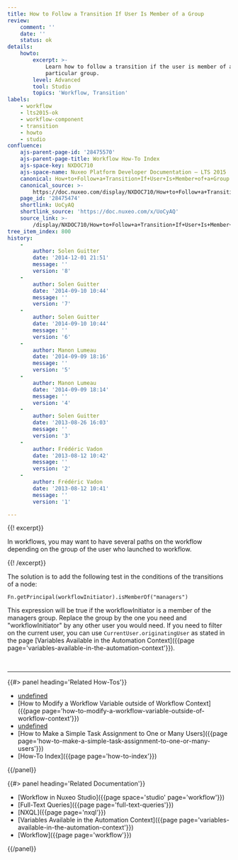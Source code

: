 ```yaml
---
title: How to Follow a Transition If User Is Member of a Group
review:
    comment: ''
    date: ''
    status: ok
details:
    howto:
        excerpt: >-
            Learn how to follow a transition if the user is member of a
            particular group.
        level: Advanced
        tool: Studio
        topics: 'Workflow, Transition'
labels:
    - workflow
    - lts2015-ok
    - workflow-component
    - transition
    - howto
    - studio
confluence:
    ajs-parent-page-id: '28475570'
    ajs-parent-page-title: Workflow How-To Index
    ajs-space-key: NXDOC710
    ajs-space-name: Nuxeo Platform Developer Documentation — LTS 2015
    canonical: How+to+Follow+a+Transition+If+User+Is+Member+of+a+Group
    canonical_source: >-
        https://doc.nuxeo.com/display/NXDOC710/How+to+Follow+a+Transition+If+User+Is+Member+of+a+Group
    page_id: '28475474'
    shortlink: UoCyAQ
    shortlink_source: 'https://doc.nuxeo.com/x/UoCyAQ'
    source_link: >-
        /display/NXDOC710/How+to+Follow+a+Transition+If+User+Is+Member+of+a+Group
tree_item_index: 800
history:
    -
        author: Solen Guitter
        date: '2014-12-01 21:51'
        message: ''
        version: '8'
    -
        author: Solen Guitter
        date: '2014-09-10 10:44'
        message: ''
        version: '7'
    -
        author: Solen Guitter
        date: '2014-09-10 10:44'
        message: ''
        version: '6'
    -
        author: Manon Lumeau
        date: '2014-09-09 18:16'
        message: ''
        version: '5'
    -
        author: Manon Lumeau
        date: '2014-09-09 18:14'
        message: ''
        version: '4'
    -
        author: Solen Guitter
        date: '2013-08-26 16:03'
        message: ''
        version: '3'
    -
        author: Frédéric Vadon
        date: '2013-08-12 10:42'
        message: ''
        version: '2'
    -
        author: Frédéric Vadon
        date: '2013-08-12 10:41'
        message: ''
        version: '1'

---
```

{{! excerpt}}

In workflows, you may want to have several paths on the workflow depending on the group of the user who launched to workflow.

{{! /excerpt}}

The solution is to add the following test in the conditions of the transitions of a node:&nbsp;

```
Fn.getPrincipal(workflowInitiator).isMemberOf("managers")

```

This expression will be true if the workflowInitiator is a member of the managers group. Replace the group by the one you need and "workflowInitiator" by any other user you would need. If you need to filter on the current user, you can use `CurrentUser.originatingUser` as stated in the page [Variables Available in the Automation Context]({{page page='variables-available-in-the-automation-context'}}).

&nbsp;

* * *

<div class="row" data-equalizer data-equalize-on="medium"><div class="column medium-6">{{#> panel heading='Related How-Tos'}}

*   [undefined]()&nbsp;
*   [How to Modify a Workflow Variable outside of Workflow Context]({{page page='how-to-modify-a-workflow-variable-outside-of-workflow-context'}})
*   [undefined]()&nbsp;
*   [How to Make a Simple Task Assignment to One or Many Users]({{page page='how-to-make-a-simple-task-assignment-to-one-or-many-users'}})&nbsp;
*   [How-To Index]({{page page='how-to-index'}})

{{/panel}}</div><div class="column medium-6">{{#> panel heading='Related Documentation'}}

*   [Workflow in Nuxeo Studio]({{page space='studio' page='workflow'}})
*   [Full-Text Queries]({{page page='full-text-queries'}})
*   [NXQL]({{page page='nxql'}})
*   [Variables Available in the Automation Context]({{page page='variables-available-in-the-automation-context'}})
*   [Workflow]({{page page='workflow'}})

{{/panel}}</div></div>

